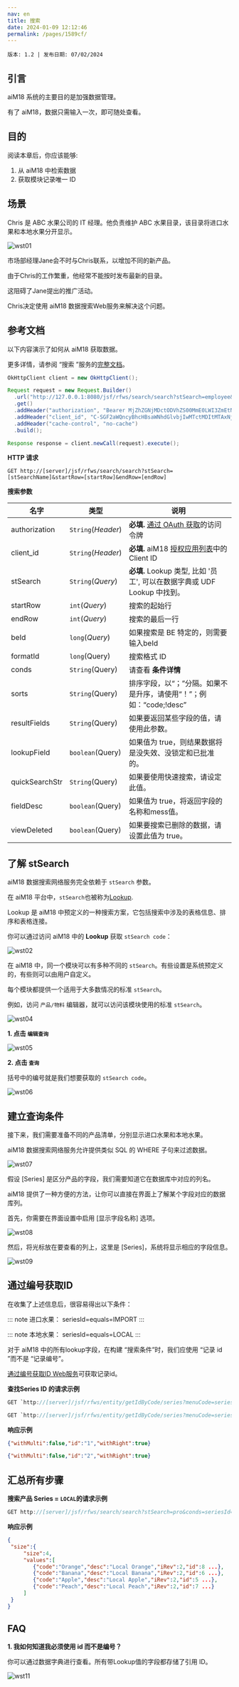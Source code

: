 ```yaml
---
nav: en
title: 搜索
date: 2024-01-09 12:12:46
permalink: /pages/1589cf/
---
```


`版本: 1.2 | 发布日期: 07/02/2024`

## 引言

aiM18 系统的主要目的是加强数据管理。 

有了 aiM18，数据只需输入一次，即可随处查看。

## 目的

阅读本章后，你应该能够:

1. 从 aiM18 中检索数据
2. 获取模块记录唯一 ID

## 场景

Chris 是 ABC 水果公司的 IT 经理。他负责维护 ABC 水果目录，该目录将进口水果和本地水果分开显示。

![wst01](/assets/wst01.png)

市场部经理Jane会不时与Chris联系，以增加不同的新产品。

由于Chris的工作繁重，他经常不能按时发布最新的目录。

这阻碍了Jane提出的推广活动。

Chris决定使用 aiM18 数据搜索Web服务来解决这个问题。

## 参考文档

以下内容演示了如何从 aiM18 获取数据。

更多详情，请参阅 “搜索 ”服务的[完整文档](/pages/c79a4a/#data-search-web-service)。

```java
OkHttpClient client = new OkHttpClient();

Request request = new Request.Builder()
  .url("http://127.0.0.1:8080/jsf/rfws/search/search?stSearch=employee&startRow=1&endRow=10")
  .get()
  .addHeader("authorization", "Bearer MjZhZGNjMDctODVhZS00MmE0LWI3ZmEtNzRhMTQwZGZiNTY0")
  .addHeader("client_id", "C-SGF2aWQncyBhcHBsaWNhdGlvbjIwMTctMDItMTAxNjc=")
  .addHeader("cache-control", "no-cache")
  .build();

Response response = client.newCall(request).execute();
```

**HTTP 请求**

`GET http://[server]/jsf/rfws/search/search?stSearch=[stSearchName]&startRow=[startRow]&endRow=[endRow]`


**搜索参数**

| 名字           | 类型               | 说明                              |
| -------------- | ------------------ | ---------------------------------------- |
| authorization  | `String`(*Header*) | **必填.** [通过 OAuth 获取](/pages/b24673/)的访问令牌  |
| client_id      | `String`(*Header*) | **必填.** aiM18 [授权应用列表](/pages/b24673/)中的Client ID  |
| stSearch       | `String`(*Query*)  | **必填.**  Lookup 类型, 比如 '员工', 可以在数据字典或 UDF Lookup 中找到。|
| startRow       | `int`(*Query*)     | 搜索的起始行              |
| endRow         | `int`(*Query*)     | 搜索的最后一行                |
| beId           | `long`(*Query*)    | 如果搜索是 BE 特定的，则需要输入beId |
| formatId       | `long`(Query)      | 搜索格式 ID                         |
| conds          | `String`(Query)    | 请查看 **条件详情**        |
| sorts          | `String`(Query)    | 排序字段，以“；”分隔。如果不是升序，请使用“！”；例如：“code;!desc”|
| resultFields   | `String`(Query)    | 如果要返回某些字段的值，请使用此参数。 |
| lookupField    | `boolean`(Query)   | 如果值为 true，则结果数据将是没失效、没锁定和已批准的。 |
| quickSearchStr | `String`(Query)    | 如果要使用快速搜索，请设定此值。 |
| fieldDesc      | `boolean`(Query)   | 如果值为 true，将返回字段的名称和mess值。 |
| viewDeleted    | `boolean`(Query)   | 如果要搜索已删除的数据，请设置此值为 true。 |

## 了解 stSearch

aiM18 数据搜索网络服务完全依赖于 `stSearch` 参数。

在 aiM18 平台中，`stSearch`也被称为[Lookup](/pages/7488ac/#lookup).

Lookup 是 aiM18 中预定义的一种搜索方案，它包括搜索中涉及的表格信息、排序和表格连接。

你可以通过访问 aiM18 中的 **Lookup** 获取 `stSearch code`：

![wst02](/assets/wst02.png)

在 aiM18 中，同一个模块可以有多种不同的 `stSearch`。有些设置是系统预定义的，有些则可以由用户自定义。

每个模块都提供一个适用于大多数情况的标准 `stSearch`。

例如，访问 `产品/物料` 编辑器，就可以访问该模块使用的标准 `stSearch`。

![wst04](/assets/wst04.png)

**1. 点击 `编辑查询`**

![wst05](/assets/wst05.png)

**2. 点击 `查询`**

括号中的编号就是我们想要获取的 `stSearch code`。

![wst06](/assets/wst06.png)

## 建立查询条件

接下来，我们需要准备不同的产品清单，分别显示进口水果和本地水果。 

aiM18 数据搜索网络服务允许提供类似 SQL 的 WHERE 子句来过滤数据。

![wst07](/assets/wst07.png)

假设 [Series] 是区分产品的字段，我们需要知道它在数据库中对应的列名。

aiM18 提供了一种方便的方法，让你可以直接在界面上了解某个字段对应的数据库列。

首先，你需要在界面设置中启用 [显示字段名称] 选项。

![wst08](/assets/wst08.png)

然后，将光标放在要查看的列上，这里是 [Series]，系统将显示相应的字段信息。

![wst09](/assets/wst09.png)

## 通过编号获取ID

在收集了上述信息后，很容易得出以下条件：

::: note 进口水果：
seriesId=equals=IMPORT
:::

::: note 本地水果：
seriesId=equals=LOCAL
::: 

对于 aiM18 中的所有lookup字段，在构建 “搜索条件”时，我们应使用 “记录 id ”而不是 “记录编号”。

[通过编号获取ID Web服务](/pages/c79a4a/#get-id-by-code-web-service)可获取记录id。

**查找Series ID 的请求示例**

```java
GET `http://[server]/jsf/rfws/entity/getIdByCode/series?menuCode=series&code=IMPORT`

GET `http://[server]/jsf/rfws/entity/getIdByCode/series?menuCode=series&code=LOCAL`
```

**响应示例**

```json
{"withMulti":false,"id":"1","withRight":true}

{"withMulti":false,"id":"2","withRight":true}
```

## 汇总所有步骤

**搜索产品 Series = `LOCAL`的请求示例**

```java
GET http://[server]/jsf/rfws/search/search?stSearch=pro&conds=seriesId=equals=2
```

**响应示例**

```json
{
 "size":{
	 "size":4,
	 "values":[
		{"code":"Orange","desc":"Local Orange","iRev":2,"id":8 ...},
		{"code":"Banana","desc":"Local Banana","iRev":2,"id":6 ...},
		{"code":"Apple","desc":"Local Apple","iRev":2,"id":5 ...},
		{"code":"Peach","desc":"Local Peach","iRev":2,"id":7 ...}
	 ]
 }
}
```

## FAQ

**1. 我如何知道我必须使用 id 而不是编号？**

你可以通过数据字典进行查看。所有带Lookup值的字段都存储了引用 ID。

![wst11](/assets/wst11.png)








